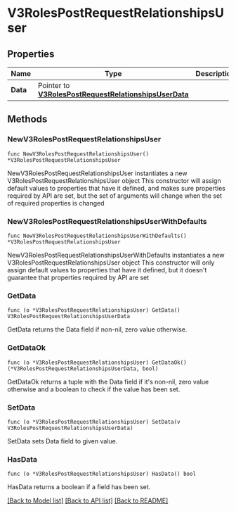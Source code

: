 # V3RolesPostRequestRelationshipsUser

## Properties

Name | Type | Description | Notes
------------ | ------------- | ------------- | -------------
**Data** | Pointer to [**V3RolesPostRequestRelationshipsUserData**](V3RolesPostRequestRelationshipsUserData.md) |  | [optional] 

## Methods

### NewV3RolesPostRequestRelationshipsUser

`func NewV3RolesPostRequestRelationshipsUser() *V3RolesPostRequestRelationshipsUser`

NewV3RolesPostRequestRelationshipsUser instantiates a new V3RolesPostRequestRelationshipsUser object
This constructor will assign default values to properties that have it defined,
and makes sure properties required by API are set, but the set of arguments
will change when the set of required properties is changed

### NewV3RolesPostRequestRelationshipsUserWithDefaults

`func NewV3RolesPostRequestRelationshipsUserWithDefaults() *V3RolesPostRequestRelationshipsUser`

NewV3RolesPostRequestRelationshipsUserWithDefaults instantiates a new V3RolesPostRequestRelationshipsUser object
This constructor will only assign default values to properties that have it defined,
but it doesn't guarantee that properties required by API are set

### GetData

`func (o *V3RolesPostRequestRelationshipsUser) GetData() V3RolesPostRequestRelationshipsUserData`

GetData returns the Data field if non-nil, zero value otherwise.

### GetDataOk

`func (o *V3RolesPostRequestRelationshipsUser) GetDataOk() (*V3RolesPostRequestRelationshipsUserData, bool)`

GetDataOk returns a tuple with the Data field if it's non-nil, zero value otherwise
and a boolean to check if the value has been set.

### SetData

`func (o *V3RolesPostRequestRelationshipsUser) SetData(v V3RolesPostRequestRelationshipsUserData)`

SetData sets Data field to given value.

### HasData

`func (o *V3RolesPostRequestRelationshipsUser) HasData() bool`

HasData returns a boolean if a field has been set.


[[Back to Model list]](../README.md#documentation-for-models) [[Back to API list]](../README.md#documentation-for-api-endpoints) [[Back to README]](../README.md)


